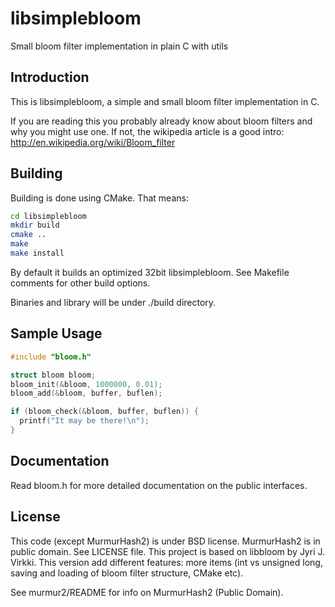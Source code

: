 # libsimplebloom
Small bloom filter implementation in plain C with utils

Introduction
------------
This is libsimplebloom, a simple and small bloom filter implementation in C.

If you are reading this you probably already know about bloom filters
and why you might use one. If not, the wikipedia article is a good intro:
http://en.wikipedia.org/wiki/Bloom_filter


Building
--------
Building is done using CMake. That means:
```bash
cd libsimplebloom 
mkdir build
cmake ..
make 
make install
```

By default it builds an optimized 32bit libsimplebloom. See Makefile comments
for other build options.

Binaries and library will be under ./build directory.

Sample Usage
------------

```c
#include "bloom.h"

struct bloom bloom;
bloom_init(&bloom, 1000000, 0.01);
bloom_add(&bloom, buffer, buflen);

if (bloom_check(&bloom, buffer, buflen)) {
  printf("It may be there!\n");
}
```


Documentation
-------------
Read bloom.h for more detailed documentation on the public interfaces.


License
-------
This code (except MurmurHash2) is under BSD license. MurmurHash2 is
in public domain. See LICENSE file.
This project is based on libbloom by Jyri J. Virkki. This version add
different features: more items (int vs unsigned long, saving and 
loading of bloom filter structure, CMake etc).

See murmur2/README for info on MurmurHash2 (Public Domain).
